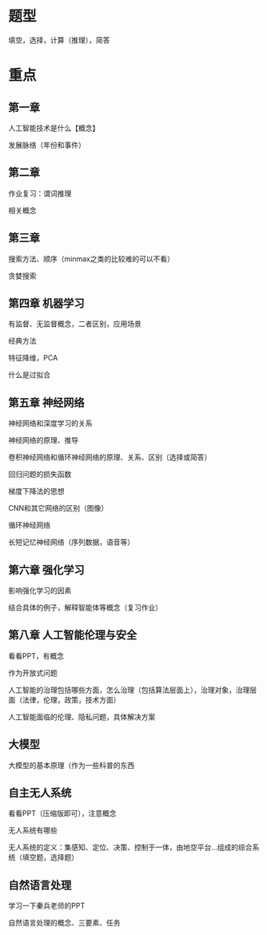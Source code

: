 # 题型

填空，选择，计算（推理），简答

# 重点

## 第一章

人工智能技术是什么【概念】

发展脉络（年份和事件）

## 第二章

作业复习：谓词推理

相关概念

## 第三章

搜索方法、顺序（minmax之类的比较难的可以不看）

贪婪搜索

## 第四章 机器学习

有监督、无监督概念，二者区别，应用场景

经典方法

特征降维，PCA

什么是过拟合

## 第五章 神经网络

神经网络和深度学习的关系

神经网络的原理、推导

卷积神经网络和循环神经网络的原理、关系、区别（选择或简答）

回归问题的损失函数

梯度下降法的思想

CNN和其它网络的区别（图像）

循环神经网络

长短记忆神经网络（序列数据，语音等）

## 第六章 强化学习

影响强化学习的因素

结合具体的例子，解释智能体等概念（复习作业）

## 第八章 人工智能伦理与安全

看看PPT，有概念

作为开放式问题

人工智能的治理包括哪些方面，怎么治理（包括算法层面上），治理对象，治理层面（法律，伦理，政策，技术方面）

人工智能面临的伦理、隐私问题，具体解决方案

## 大模型

大模型的基本原理（作为一些科普的东西

## 自主无人系统

看看PPT（压缩版即可），注意概念

无人系统有哪些

无人系统的定义：集感知、定位、决策、控制于一体，由地空平台...组成的综合系统（填空题，选择题）

## 自然语言处理

学习一下秦兵老师的PPT

自然语言处理的概念、三要素、任务
